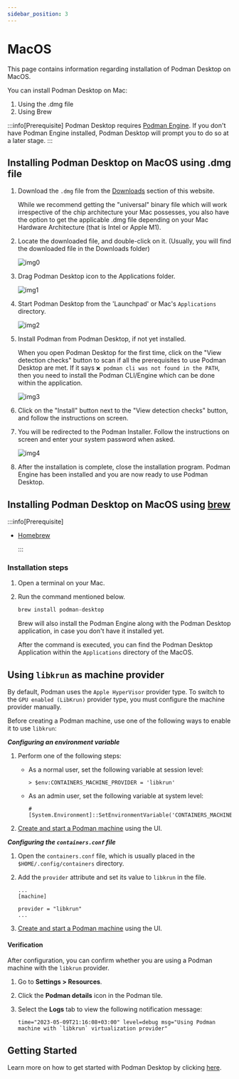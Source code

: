 ```yaml
---
sidebar_position: 3
---
```


# MacOS

This page contains information regarding installation of Podman Desktop on MacOS.

You can install Podman Desktop on Mac:

1. Using the .dmg file
2. Using Brew

:::info[Prerequisite]
Podman Desktop requires [Podman Engine](https://docs.podman.io/en/latest/index.html). If you don't have Podman Engine installed, Podman Desktop will prompt you to do so at a later stage.
:::

## Installing Podman Desktop on MacOS using .dmg file

1. Download the `.dmg` file from the [Downloads](/downloads/macos) section of this website.

   While we recommend getting the "universal" binary file which will work irrespective of the chip architecture your Mac possesses, you also have the option to get the applicable .dmg file depending on your Mac Hardware Architecture (that is Intel or Apple M1).

1. Locate the downloaded file, and double-click on it. (Usually, you will find the downloaded file in the Downloads folder)

   ![img0](img/download-dmg.png)

1. Drag Podman Desktop icon to the Applications folder.

   ![img1](img/click-and-drag.png)

1. Start Podman Desktop from the 'Launchpad' or Mac's `Applications` directory.

   ![img2](img/podman-desktop-app.png)

1. Install Podman from Podman Desktop, if not yet installed.

   When you open Podman Desktop for the first time, click on the "View detection checks" button to scan if all the prerequisites to use Podman Desktop are met. If it says `❌ podman cli was not found in the PATH`, then you need to install the Podman CLI/Engine which can be done within the application.

   ![img3](img/pd-before-podman.png)

1. Click on the "Install" button next to the "View detection checks" button, and follow the instructions on screen.
1. You will be redirected to the Podman Installer. Follow the instructions on screen and enter your system password when asked.

   ![img4](img/system-pass.png)

1. After the installation is complete, close the installation program. Podman Engine has been installed and you are now ready to use Podman Desktop.

## Installing Podman Desktop on MacOS using [brew](https://brew.sh/)

:::info[Prerequisite]

- [Homebrew](https://brew.sh/)

  :::

### Installation steps

1. Open a terminal on your Mac.
2. Run the command mentioned below.

   ```sh
   brew install podman-desktop
   ```

   Brew will also install the Podman Engine along with the Podman Desktop application, in case you don't have it installed yet.

   After the command is executed, you can find the Podman Desktop Application within the `Applications` directory of the MacOS.

## Using `libkrun` as machine provider

By default, Podman uses the `Apple HyperVisor` provider type. To switch to the `GPU enabled (LibKrun)` provider type, you must configure the machine provider manually.

Before creating a Podman machine, use one of the following ways to enable it to use `libkrun`:

**_Configuring an environment variable_**

1. Perform one of the following steps:
   - As a normal user, set the following variable at session level:

      ```shell-session
      > $env:CONTAINERS_MACHINE_PROVIDER = 'libkrun'
      ```
   - As an admin user, set the following variable at system level:

      ```shell-session
      # [System.Environment]::SetEnvironmentVariable('CONTAINERS_MACHINE_PROVIDER','libkrun')
      ```

1. [Create and start a Podman machine](/docs/podman/creating-a-podman-machine) using the UI.

**_Configuring the `containers.conf` file_**

1. Open the `containers.conf` file, which is usually placed in the `$HOME/.config/containers` directory. 
1. Add the `provider` attribute and set its value to `libkrun` in the file.

   ```vim
   ...
   [machine]

   provider = "libkrun"
   ...
   ```

1. [Create and start a Podman machine](/docs/podman/creating-a-podman-machine) using the UI.  

#### Verification
After configuration, you can confirm whether you are using a Podman machine with the `libkrun` provider.

1. Go to **Settings > Resources**.
1. Click the **Podman details** icon in the Podman tile.
1. Select the **Logs** tab to view the following notification message:

   ```
   time="2023-05-09T21:16:08+03:00" level=debug msg="Using Podman machine with `libkrun` virtualization provider"
   ```

## Getting Started

Learn more on how to get started with Podman Desktop by clicking [here](/docs/containers).
